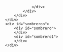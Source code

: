<!DOCTYPE html>
<html lang="en">

<head>
    <meta charset="UTF-8">
    <meta http-equiv="X-UA-Compatible" content="IE=edge">
    <meta name="viewport" content="width=, initial-scale=1.0">
    <title>Document</title>
    <link rel="stylesheet" href="css/estilo.css">
</head>

<body>
    <div id="cara">
        <div id="ojos">
            <div id="left">
                <div id="pupila1"></div>
            </div>
            <div id="right">
                <div id="pupila2"></div>
            </div>
        </div>
        <div id="nariz">
        </div>
        <div id="boca">
            <div id="rojo">
                <div id="bocacentro">

                </div>
            </div>
        </div>
    </div>
    <div id="sombreroo">
        <div id="sombrero">
        </div>
        <div id="sombrero1">
        </div>
    </div>

</body>

</html>
